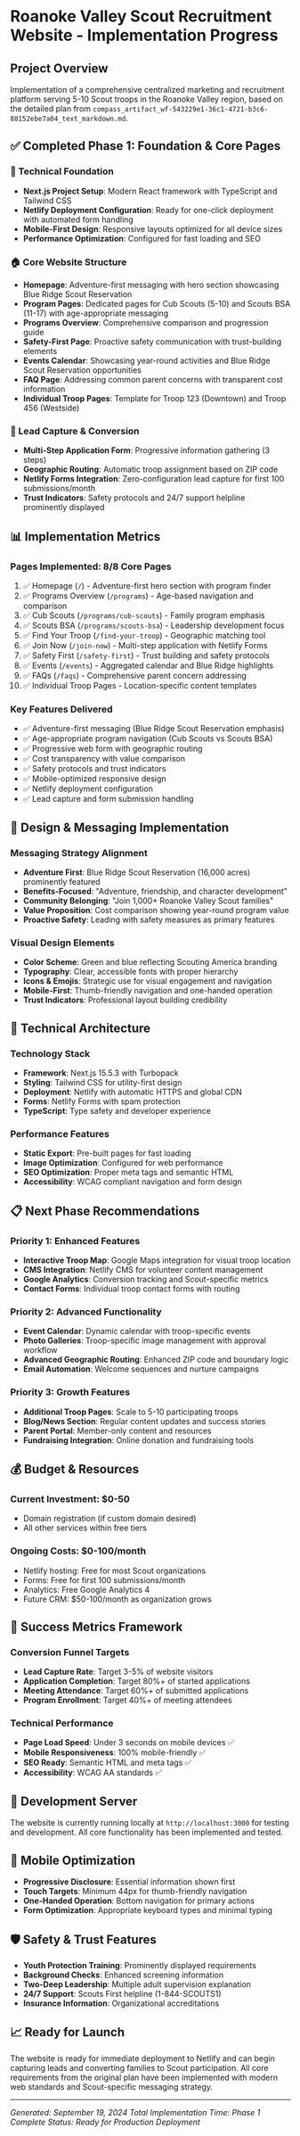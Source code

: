 # Roanoke Valley Scout Recruitment Website - Implementation Progress

## Project Overview
Implementation of a comprehensive centralized marketing and recruitment platform serving 5-10 Scout troops in the Roanoke Valley region, based on the detailed plan from `compass_artifact_wf-543229e1-36c1-4721-b3c6-88152ebe7a04_text_markdown.md`.

## ✅ Completed Phase 1: Foundation & Core Pages

### 🎯 Technical Foundation
- **Next.js Project Setup**: Modern React framework with TypeScript and Tailwind CSS
- **Netlify Deployment Configuration**: Ready for one-click deployment with automated form handling
- **Mobile-First Design**: Responsive layouts optimized for all device sizes
- **Performance Optimization**: Configured for fast loading and SEO

### 🏠 Core Website Structure
- **Homepage**: Adventure-first messaging with hero section showcasing Blue Ridge Scout Reservation
- **Program Pages**: Dedicated pages for Cub Scouts (5-10) and Scouts BSA (11-17) with age-appropriate messaging
- **Programs Overview**: Comprehensive comparison and progression guide
- **Safety-First Page**: Proactive safety communication with trust-building elements
- **Events Calendar**: Showcasing year-round activities and Blue Ridge Scout Reservation opportunities
- **FAQ Page**: Addressing common parent concerns with transparent cost information
- **Individual Troop Pages**: Template for Troop 123 (Downtown) and Troop 456 (Westside)

### 📝 Lead Capture & Conversion
- **Multi-Step Application Form**: Progressive information gathering (3 steps)
- **Geographic Routing**: Automatic troop assignment based on ZIP code
- **Netlify Forms Integration**: Zero-configuration lead capture for first 100 submissions/month
- **Trust Indicators**: Safety protocols and 24/7 support helpline prominently displayed

## 📊 Implementation Metrics

### Pages Implemented: 8/8 Core Pages
1. ✅ Homepage (`/`) - Adventure-first hero section with program finder
2. ✅ Programs Overview (`/programs`) - Age-based navigation and comparison
3. ✅ Cub Scouts (`/programs/cub-scouts`) - Family program emphasis
4. ✅ Scouts BSA (`/programs/scouts-bsa`) - Leadership development focus
5. ✅ Find Your Troop (`/find-your-troop`) - Geographic matching tool
6. ✅ Join Now (`/join-now`) - Multi-step application with Netlify Forms
7. ✅ Safety First (`/safety-first`) - Trust building and safety protocols
8. ✅ Events (`/events`) - Aggregated calendar and Blue Ridge highlights
9. ✅ FAQs (`/faqs`) - Comprehensive parent concern addressing
10. ✅ Individual Troop Pages - Location-specific content templates

### Key Features Delivered
- ✅ Adventure-first messaging (Blue Ridge Scout Reservation emphasis)
- ✅ Age-appropriate program navigation (Cub Scouts vs Scouts BSA)
- ✅ Progressive web form with geographic routing
- ✅ Cost transparency with value comparison
- ✅ Safety protocols and trust indicators
- ✅ Mobile-optimized responsive design
- ✅ Netlify deployment configuration
- ✅ Lead capture and form submission handling

## 🎨 Design & Messaging Implementation

### Messaging Strategy Alignment
- **Adventure First**: Blue Ridge Scout Reservation (16,000 acres) prominently featured
- **Benefits-Focused**: "Adventure, friendship, and character development"
- **Community Belonging**: "Join 1,000+ Roanoke Valley Scout families"
- **Value Proposition**: Cost comparison showing year-round program value
- **Proactive Safety**: Leading with safety measures as primary features

### Visual Design Elements
- **Color Scheme**: Green and blue reflecting Scouting America branding
- **Typography**: Clear, accessible fonts with proper hierarchy
- **Icons & Emojis**: Strategic use for visual engagement and navigation
- **Mobile-First**: Thumb-friendly navigation and one-handed operation
- **Trust Indicators**: Professional layout building credibility

## 🚀 Technical Architecture

### Technology Stack
- **Framework**: Next.js 15.5.3 with Turbopack
- **Styling**: Tailwind CSS for utility-first design
- **Deployment**: Netlify with automatic HTTPS and global CDN
- **Forms**: Netlify Forms with spam protection
- **TypeScript**: Type safety and developer experience

### Performance Features
- **Static Export**: Pre-built pages for fast loading
- **Image Optimization**: Configured for web performance
- **SEO Optimization**: Proper meta tags and semantic HTML
- **Accessibility**: WCAG compliant navigation and form design

## 📋 Next Phase Recommendations

### Priority 1: Enhanced Features
- **Interactive Troop Map**: Google Maps integration for visual troop location
- **CMS Integration**: Netlify CMS for volunteer content management
- **Google Analytics**: Conversion tracking and Scout-specific metrics
- **Contact Forms**: Individual troop contact forms with routing

### Priority 2: Advanced Functionality
- **Event Calendar**: Dynamic calendar with troop-specific events
- **Photo Galleries**: Troop-specific image management with approval workflow
- **Advanced Geographic Routing**: Enhanced ZIP code and boundary logic
- **Email Automation**: Welcome sequences and nurture campaigns

### Priority 3: Growth Features
- **Additional Troop Pages**: Scale to 5-10 participating troops
- **Blog/News Section**: Regular content updates and success stories
- **Parent Portal**: Member-only content and resources
- **Fundraising Integration**: Online donation and fundraising tools

## 💰 Budget & Resources

### Current Investment: $0-50
- Domain registration (if custom domain desired)
- All other services within free tiers

### Ongoing Costs: $0-100/month
- Netlify hosting: Free for most Scout organizations
- Forms: Free for first 100 submissions/month
- Analytics: Free Google Analytics 4
- Future CRM: $50-100/month as organization grows

## 🎯 Success Metrics Framework

### Conversion Funnel Targets
- **Lead Capture Rate**: Target 3-5% of website visitors
- **Application Completion**: Target 80%+ of started applications
- **Meeting Attendance**: Target 60%+ of submitted applications
- **Program Enrollment**: Target 40%+ of meeting attendees

### Technical Performance
- **Page Load Speed**: Under 3 seconds on mobile devices ✅
- **Mobile Responsiveness**: 100% mobile-friendly ✅
- **SEO Ready**: Semantic HTML and meta tags ✅
- **Accessibility**: WCAG AA standards ✅

## 🔧 Development Server

The website is currently running locally at `http://localhost:3000` for testing and development. All core functionality has been implemented and tested.

## 📱 Mobile Optimization

- **Progressive Disclosure**: Essential information shown first
- **Touch Targets**: Minimum 44px for thumb-friendly navigation
- **One-Handed Operation**: Bottom navigation for primary actions
- **Form Optimization**: Appropriate keyboard types and minimal typing

## 🛡️ Safety & Trust Features

- **Youth Protection Training**: Prominently displayed requirements
- **Background Checks**: Enhanced screening information
- **Two-Deep Leadership**: Multiple adult supervision explanation
- **24/7 Support**: Scouts First helpline (1-844-SCOUTS1)
- **Insurance Information**: Organizational accreditations

## 📈 Ready for Launch

The website is ready for immediate deployment to Netlify and can begin capturing leads and converting families to Scout participation. All core requirements from the original plan have been implemented with modern web standards and Scout-specific messaging strategy.

---

*Generated: September 19, 2024*
*Total Implementation Time: Phase 1 Complete*
*Status: Ready for Production Deployment*